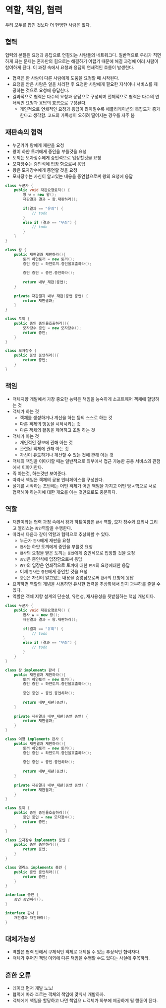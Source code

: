 # 역할, 책임, 협력
우리 모두를 합친 것보다 더 현명한 사람은 없다.

## 협력
협력의 본질은 요청과 응답으로 연결되는 사람들의 네트워크다. 일반적으로 우리가 직면하게 되는 문제는 혼자만의 힘으로는 해결하기 어렵기 때문에 해결 과정에 여러 사람이 참여하게 된다. 이 과정 속에서 요청과 응답의 연쇄적인 흐름이 발생한다.
- 협력은 한 사람이 다른 사람에게 도움을 요청할 때 시작된다.
- 요청을 받은 사람은 일을 처리한 후 요청한 사람에게 필요한 지식이나 서비스를 제공하는 것으로 요청에 응답한다.
- 결과적으로 협력은 다수의 요청과 응답으로 구성되며 전체적으로 협력은 다수의 연쇄적인 요청과 응답의 흐름으로 구성된다.
    * 개인적으로 연쇄적인 요청과 응답이 많아질수록 애플리케이션의 복잡도가 증가한다고 생각함. 코드의 가독성이 오히려 떨어지는 경우를 자주 봄
	
## 재판속의 협력
- 누군가가 왕에게 재판을 요청
- 왕이 하얀 토끼에게 증인을 부를것을 요청
- 토끼는 모자장수에게 증인석으로 입장할것을 요청
- 모자장수는 증인석에 입장 함으로써 응답
- 왕은 모자장수에게 증언할 것을 요청
- 모자장수는 자신이 알고있는 내용을 증언함으로써 왕의 요청에 응답

``` java
class 누군가 {
	public void 재판요청로직() {
		왕 w = new 왕();
		재판결과 결과 = 왕.재판하라();
		
		if(결과 == "유죄") {
			// todo 
		}
		else if (결과 == "무죄") {
			// todo 
		}
	}
}

class 왕 {
	public 재판결과 재판하라(){
		토끼 하얀토끼 = new 토끼();
		증인 증인 = 하얀토끼.증인을호출하라();
		
		증언 증언 = 증인.증언하라();
		
		return 내부_재판(증언);
	}
	
	private 재판결과 내부_재판(증언 증언) {
		return 재판결과;
	}
}

class 토끼 {
	public 증인 증인을호출하라(){
		모자장수 증인 = new 모자장수();
		return 증인;
	}
}

class 모자장수 {
	public 증언 증언하라(){
		return 증언;
	}
}
```

## 책임
- 객체지향 개발에서 가장 중요한 능력은 책임을 능숙하게 소프트웨어 객체에 할당하는 것
- 객체가 하는 것
    - 객체를 생성하거나 계산을 하는 등의 스스로 하는 것
	- 다른 객체의 행동을 시작시키는 것
	- 다른 객체의 활동을 제어하고 조절 하는 것
- 객체가 아는 것
    - 개인적인 정보에 관해 아는 것
	- 관련된 객체에 관해 아는 것
	- 자신이 유도하거나 계산할 수 있는 것에 관해 아는 것
- 객체의 책임을 이야기할 때는 일반적으로 외부에서 접근 가능한 공용 서비스의 관점에서 이야기한다.
- 즉 아는것, 하는것만 보여준다.
- 따라서 책임은 객체의 공용 인터페이스를 구성한다.
- 설계를 시작하는 초반에는 어떤 객체가 어떤 책임을 가지고 어떤 방ㅅ핵으로 서로 협력해야 하는지에 대한 개요를 아는 것만으로도 충분하다.

## 역할
- 재판이라는 협력 과정 속에서 왕과 하트여왕은 `판사` 역할, 모자 장수와 요리사 그리고 엘리스는 `증인`역할을 수행한다.
- 따라서 다음과 같이 역할과 협력으로 추상화할 수 있다.
    - 누군가 `판사`에게 재판을 요청
	- `판사`는 하얀 토끼에게 증인을 부를것 요청
	- `판사`의 요청을 받은 토끼는 `증인`에게 증인석으로 입장할 것을 요청
	- `증인`은 증인석에 입장함으로써 응답
	- `증인`의 입장은 연쇄적으로 토끼에 대한 `판사`의 요청에대한 응답
	- 이제 `판사`는 `증인`에게 증언할 것을 요청
	- `증인`은 자신이 알고있는 내용을 증엏남으로써 `판사`의 요청에 응답
- 요약하면 역할의 개념을 사용하면 유사한 협력을 추상화해서 인지 과부하를 줄일 수 있다.
- 역할은 객체 지향 설계의 단순성, 유연성, 재사용성을 뒷받침하는 핵심 개념이다.

``` java
class 누군가 {
	public void 재판요청로직() {
		판사 w = new 왕();
		재판결과 결과 = 왕.재판하라();
		
		if(결과 == "유죄") {
			// todo 
		}
		else if (결과 == "무죄") {
			// todo 
		}
	}
}

class 왕 implements 판사 {
	public 재판결과 재판하라(){
		토끼 하얀토끼 = new 토끼();
		증인 증인 = 하얀토끼.증인을호출하라();
		
		증언 증언 = 증인.증언하라();
		
		return 내부_재판(증언);
	}
	
	private 재판결과 내부_재판(증언 증언) {
		return 재판결과;
	}
}

class 여왕 implements 판사 {
	public 재판결과 재판하라(){
		토끼 하얀토끼 = new 토끼();
		증인 증인 = 하얀토끼.증인을호출하라();
		
		증언 증언 = 증인.증언하라();
		
		return 내부_재판(증언);
	}
	
	private 재판결과 내부_재판(증언 증언) {
		return 재판결과;
	}
}

class 토끼 {
	public 증인 증인을호출하라(){
		증인 증인 = new 모자장수();
		return 증인;
	}
}

class 모자장수 implements 증인 {
	public 증언 증언하라(){
		return 증언;
	}
}

class 엘리스 implements 증인 {
	public 증언 증언하라(){
		return 증언;
	}
}

interface 증인 {
	증언 증언하라();
}

interface 판사 {
	재판결과 재판하라();
}
```

## 대체가능성
- 역할은 협력 안에서 구체적인 객체로 대체될 수 있는 추상적인 협력자다.
- 객체가 주어진 책임 이외에 다른 책임을 수행할 수도 있다는 사실에 주목하라.

## 흔한 오류
- 데이터 먼저 개발 노노!
- 협력에 따라 흐르는 객체의 책임에 맞춰서 개발하자.
- 객체에게 책임을 할당하고 나면 책임으 ㄴ객체가 와부에 제공하게 될 행동이 된다.